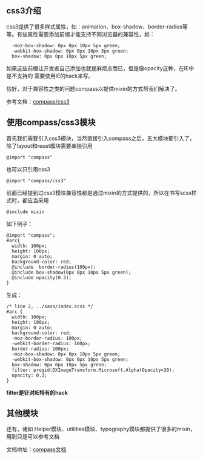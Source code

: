 ## css3介绍

css3提供了很多样式属性，如：animation、box-shadow、border-radius等等。有些属性需要添加前缀才能支持不同浏览器的兼容性，如：

      -moz-box-shadow: 0px 0px 10px 5px green;
	  -webkit-box-shadow: 0px 0px 10px 5px green;
	  box-shadow: 0px 0px 10px 5px green;

如果这些前缀让开发者自己添加也就是麻烦点而已，但是像opacity这种，在IE中是不支持的  需要使用IE的hack来写。

恰好，对于兼容性之类的问题compass以提供mixin的方式帮我们解决了。

参考文档：[compass/css3](http://compass-style.org/reference/compass/css3/opacity/)

## 使用compass/css3模块

首先我们需要引入css3模块，当然直接引入compass之后，五大模块都引入了，除了layout和reset模块需要单独引用

    @import "compass"

也可以只引用css3

    @import "compass/css3"

前面已经提到过css3模块兼容性都是通过mixin的方式提供的，所以在书写scss样式时，都应当采用

    @include mixin

如下例子：

	@import "compass";
	#arc{
	  width: 100px;
	  height: 100px;
	  margin: 0 auto;
	  background-color: red;
	  @include  border-radius(100px);
	  @include box-shadow(0px 0px 10px 5px green);
	  @include opacity(0.3);
	}

生成：

    /* line 2, ../sass/index.scss */
	#arc {
	  width: 100px;
	  height: 100px;
	  margin: 0 auto;
	  background-color: red;
	  -moz-border-radius: 100px;
	  -webkit-border-radius: 100px;
	  border-radius: 100px;
	  -moz-box-shadow: 0px 0px 10px 5px green;
	  -webkit-box-shadow: 0px 0px 10px 5px green;
	  box-shadow: 0px 0px 10px 5px green;
	  filter: progid:DXImageTransform.Microsoft.Alpha(Opacity=30);
	  opacity: 0.3;
	}


**filter是针对IE特有的hack**


## 其他模块

还有，诸如 Helper模块、utilities模块、typography模块都提供了很多的mixin，用到只是可以参考文档

文档地址：[compass文档](http://compass-style.org/reference/compass/)